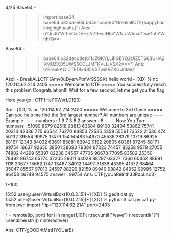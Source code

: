 4/25
Base64 -
>>> import base64
>>> base64.b32base64.b64encode(b"BreakallCTF{happyhackinghighhaaha}")
Ans: b'QnJlYWthbGxDVEZ7aGFwcHloYWNraW5naGlnaGhhYWhhfQ==

 
 Base64 -
 >>> base64.b32decode(b"IJZGKYLLIFGEYQ2UIZ5TS6BUHA2VMUZXO5UWS5CCLJMFKVLIJVSX2===")
Ans: b'BreakALLCTF{9x485VS7wiitBZXUUhMe}'


Ascii -
BreakALLCTF{Amv0uDyervPtmVr9SSSK}
hello world -
[XD] % nc 120.114.62.214 2405
===== Welcome to CTF =====
You successfully reach this problem
Congratulation!!!
Wait for a few second, let me get you the flag

Here you go : CTF{Hel10WorLD123}


3rd -
[XD] % nc 120.114.62.214 2400
===== Welcome to 3rd Game =====
Can you help me find the 3rd largest number?
All numbers are unique
----- Example -----
numbers : 1 9 7 3 6 2
answer : 6
----- Now You Turn -----
numbers : 51099 8679 82518 98813 63684 89100 32404 53862 75741 20314 42336 775 66544 76270 84853 72535 4359 55561 73522 21530 474 50132 39554 99975 17479 154 50483 54970 45538 38379 10719 86925 58167 12343 84032 63691 85881 63942 9192 20805 60381 87245 68171 99754 16637 92650 38501 38693 79384 87023 74457 85258 9579 27055 74882 44299 65397 82238 34557 47706 90678 77095 83582 25350 78482 96743 65774 37205 29011 64028 88297 63327 7366 60452 88691 1118 20677 15662 1747 13467 34912 14497 31838 45385 41372 68464 35047 85567 97010 24597 88299 82159 89949 98842 84952 99995 12752 96458 46749 94575
answer : 99754
Ans: CTF{yoUaReInth33RdpL4c3}

1~100

15:52 user@user-VirtualBox(10.0.2.15)[~] 
[XD] % gedit cat.py  
15:52 user@user-VirtualBox(10.0.2.15)[~] 
[XD] % python3 cat.py
cat.py-
from pwn import *
ip="120.114.62.214"
port=2403

r = remote(ip, port)
for i in range(1,101):
	r.recvuntil("wave")
	r.recvuntil("?")
	r.sendline(str(i))
r.interactive()

Ans: CTF{gOOD4tMatHYOUarE}



